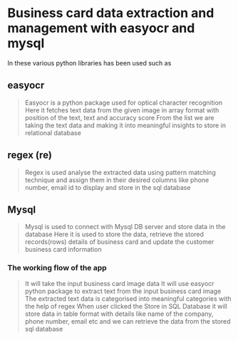 # Business card data extraction and management with easyocr and mysql
In these various python libraries has been used such as 

## easyocr
> Easyocr is a python package used for optical character recognition
> Here it fetches text data from the given image in array format with position of the text, text and accuracy score
> From the list we are taking the text data and making it into meaningful insights to store in relational database

## regex (re)
> Regex is used analyse the extracted data using pattern matching technique
> and assign them in their desired columns like phone number, email id to display 
and store in the sql database

## Mysql
> Mysql is used to connect with Mysql DB server and store data in the database
> Here it is used to store the data, retrieve the stored records(rows) details of business card and 
update the customer business card information


### The working flow of the app
> It will take the input business card image data 
> It will use easyocr python package to extract text from the input business card image
> The extracted text data is categorised into meaningful categories with the help of regex
> When user clicked the Store in SQL Database it will store data in table format with details like
name of the company, phone number, email etc and we can retrieve the data from the stored sql database
